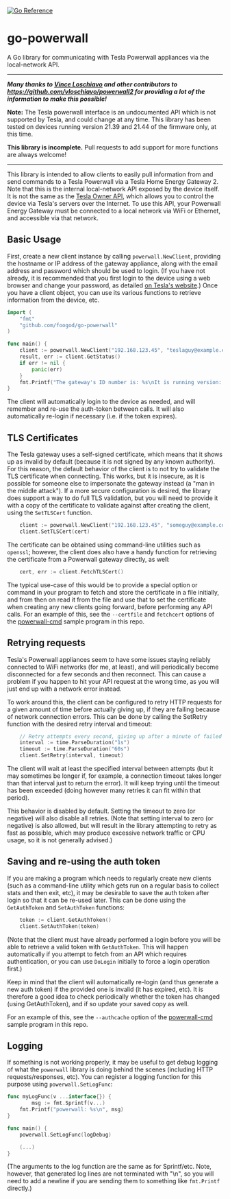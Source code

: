 [![Go Reference](https://pkg.go.dev/badge/github.com/andig/go-powerwall.svg)](https://pkg.go.dev/github.com/andig/go-powerwall)

# go-powerwall

A Go library for communicating with Tesla Powerwall appliances via the local-network API.

---

***Many thanks to [Vince Loschiavo](https://github.com/vloschiavo) and other contributors to https://github.com/vloschiavo/powerwall2 for providing a lot of the information to make this possible!***

**Note:** The Tesla powerwall interface is an undocumented API which is not supported by Tesla, and could change at any time.  This library has been tested on devices running version 21.39 and 21.44 of the firmware only, at this time.

**This library is incomplete.**  Pull requests to add support for more functions are always welcome!

---

This library is intended to allow clients to easily pull information from and send commands to a Tesla Powerwall via a Tesla Home Energy Gateway 2.  Note that this is the internal local-network API exposed by the device itself.  It is not the same as the [Tesla Owner API](https://tesla-api.timdorr.com/), which allows you to control the device via Tesla's servers over the Internet.  To use this API, your Powerwall Energy Gateway must be connected to a local network via WiFi or Ethernet, and accessible via that network.

## Basic Usage

First, create a new client instance by calling `powerwall.NewClient`, providing the hostname or IP address of the gateway appliance, along with the email address and password which should be used to login.  (If you have not already, it is recommended that you first login to the device using a web browser and change your password, as detailed [on Tesla's website](https://www.tesla.com/support/energy/powerwall/own/monitoring-from-home-network).)  Once you have a client object, you can use its various functions to retrieve information from the device, etc.

```go
import (
	"fmt"
	"github.com/foogod/go-powerwall"
)

func main() {
	client := powerwall.NewClient("192.168.123.45", "teslaguy@example.com", "MySuperSecretPassword!")
	result, err := client.GetStatus()
	if err != nil {
		panic(err)
	}
	fmt.Printf("The gateway's ID number is: %s\nIt is running version: %s\n", result.Din, result.Version)
}
```

The client will automatically login to the device as needed, and will remember and re-use the auth-token between calls.  It will also automatically re-login if necessary (i.e. if the token expires).

## TLS Certificates

The Tesla gateway uses a self-signed certificate, which means that it shows up as invalid by default (because it is not signed by any known authority).  For this reason, the default behavior of the client is to not try to validate the TLS certificate when connecting.  This works, but it is insecure, as it is possible for someone else to impersonate the gateway instead (a "man in the middle attack").  If a more secure configuration is desired, the library does support a way to do full TLS validation, but you will need to provide it with a copy of the certificate to validate against after creating the client, using the `SetTLSCert` function.

```go
	client := powerwall.NewClient("192.168.123.45", "someguy@example.com", "MySuperSecretPassword!")
	client.SetTLSCert(cert)
```

The certificate can be obtained using command-line utilities such as `openssl`; however, the client does also have a handy function for retrieving the certificate from a Powerwall gateway directly, as well:

```go
	cert, err := client.FetchTLSCert()
```

The typical use-case of this would be to provide a special option or command in your program to fetch and store the certificate in a file initially, and from then on read it from the file and use that to set the certificate when creating any new clients going forward, before performing any API calls.  For an example of this, see the `--certfile` and `fetchcert` options of the [powerwall-cmd](cmd/powerwall-cmd/main.go) sample program in this repo.

## Retrying requests

Tesla's Powerwall appliances seem to have some issues staying reliably connected to WiFi networks (for me, at least), and will periodically become disconnected for a few seconds and then reconnect.  This can cause a problem if you happen to hit your API request at the wrong time, as you will just end up with a network error instead.

To work around this, the client can be configured to retry HTTP requests for a given amount of time before actually giving up, if they are failing because of network connection errors.  This can be done by calling the SetRetry function with the desired retry interval and timeout:

```go
	// Retry attempts every second, giving up after a minute of failed attempts.
	interval := time.ParseDuration("1s")
	timeout := time.ParseDuration("60s")
	client.SetRetry(interval, timeout)
```

The client will wait at least the specified interval between attempts (but it may sometimes be longer if, for example, a connection timeout takes longer than that interval just to return the error).  It will keep trying until the timeout has been exceeded (doing however many retries it can fit within that period).

This behavior is disabled by default.  Setting the timeout to zero (or negative) will also disable all retries.  (Note that setting interval to zero (or negative) is also allowed, but will result in the library attempting to retry as fast as possible, which may produce excessive network traffic or CPU usage, so it is not generally advised.)

## Saving and re-using the auth token

If you are making a program which needs to regularly create new clients (such as a command-line utility which gets run on a regular basis to collect stats and then exit, etc), it may be desirable to save the auth token after login so that it can be re-used later.  This can be done using the `GetAuthToken` and `SetAuthToken` functions:

```go
	token := client.GetAuthToken()
	client.SetAuthToken(token)
```

(Note that the client must have already performed a login before you will be able to retrieve a valid token with `GetAuthToken`.  This will happen automatically if you attempt to fetch from an API which requires authentication, or you can use `DoLogin` initially to force a login operation first.)

Keep in mind that the client will automatically re-login (and thus generate a new auth token) if the provided one is invalid (it has expired, etc).  It is therefore a good idea to check periodically whether the token has changed (using GetAuthToken), and if so update your saved copy as well.

For an example of this, see the `--authcache` option of the [powerwall-cmd](cmd/powerwall-cmd/main.go) sample program in this repo.

## Logging

If something is not working properly, it may be useful to get debug logging of what the `powerwall` library is doing behind the scenes (including HTTP requests/responses, etc).  You can register a logging function for this purpose using `powerwall.SetLogFunc`:

```go
func myLogFunc(v ...interface{}) {
        msg := fmt.Sprintf(v...)
	fmt.Printf("powerwall: %s\n", msg)
}

func main() {
	powerwall.SetLogFunc(logDebug)

	(...)
}
```

(The arguments to the log function are the same as for Sprintf/etc.  Note, however, that generated log lines are not terminated with "\n", so you will need to add a newline if you are sending them to something like `fmt.Printf` directly.)

